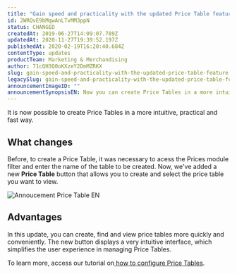 ```yaml
---
title: "Gain speed and practicality with the updated Price Table feature"
id: 2WRQvE9bMqwAnLTvMM3ppN
status: CHANGED
createdAt: 2019-06-27T14:09:07.789Z
updatedAt: 2020-11-27T19:39:52.197Z
publishedAt: 2020-02-19T16:20:40.684Z
contentType: updates
productTeam: Marketing & Merchandising
author: 71cQH3Q0oKXzeY2DmMZRKX
slug: gain-speed-and-practicality-with-the-updated-price-table-feature
legacySlug: gain-speed-and-practicality-with-the-updated-price-table-feature
announcementImageID: ""
announcementSynopsisEN: Now you can create Price Tables in a more intuitive, practical and faster way.
---
```


It is now possible to create Price Tables in a more intuitive, practical and fast way.

## What changes
Before, to create a Price Table, it was necessary to acess the Prices module filter and enter the name of the table to be created. Now, we've added a new __Price Table__ button that allows you to create and select the price table you want to view.

![Annoucement Price Table EN](https://images.ctfassets.net/alneenqid6w5/2TtSjOmyXMNNA523PqsQxB/3d2711e543c6bef5aa0c5cadf231d0a7/Annoucement_Price_Table_EN.png)

## Advantages

In this update, you can create, find and view price tables more quickly and conveniently. The new button displays a very intuitive interface, which simplifies the user experience in managing Price Tables.

To learn more, access our tutorial on[ how to configure Price Tables](https://help.vtex.com/en/tutorial/creating-price-tables--58YmY2Iwggyw4WeSCGg24S).
